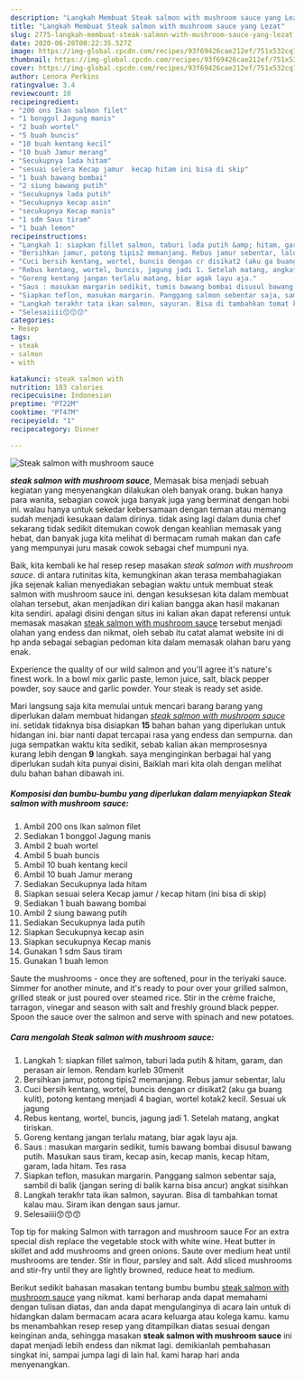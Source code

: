 ```yaml
---
description: "Langkah Membuat Steak salmon with mushroom sauce yang Lezat"
title: "Langkah Membuat Steak salmon with mushroom sauce yang Lezat"
slug: 2775-langkah-membuat-steak-salmon-with-mushroom-sauce-yang-lezat
date: 2020-06-28T00:22:35.527Z
image: https://img-global.cpcdn.com/recipes/93f69426cae212ef/751x532cq70/steak-salmon-with-mushroom-sauce-foto-resep-utama.jpg
thumbnail: https://img-global.cpcdn.com/recipes/93f69426cae212ef/751x532cq70/steak-salmon-with-mushroom-sauce-foto-resep-utama.jpg
cover: https://img-global.cpcdn.com/recipes/93f69426cae212ef/751x532cq70/steak-salmon-with-mushroom-sauce-foto-resep-utama.jpg
author: Lenora Perkins
ratingvalue: 3.4
reviewcount: 10
recipeingredient:
- "200 ons Ikan salmon filet"
- "1 bonggol Jagung manis"
- "2 buah wortel"
- "5 buah buncis"
- "10 buah kentang kecil"
- "10 buah Jamur merang"
- "Secukupnya lada hitam"
- "sesuai selera Kecap jamur  kecap hitam ini bisa di skip"
- "1 buah bawang bombai"
- "2 siung bawang putih"
- "Secukupnya lada putih"
- "Secukupnya kecap asin"
- "secukupnya Kecap manis"
- "1 sdm Saus tiram"
- "1 buah lemon"
recipeinstructions:
- "Langkah 1: siapkan fillet salmon, taburi lada putih &amp; hitam, garam, dan perasan air lemon. Rendam kurleb 30menit"
- "Bersihkan jamur, potong tipis2 memanjang. Rebus jamur sebentar, lalu"
- "Cuci bersih kentang, wortel, buncis dengan cr disikat2 (aku ga buang kulit), potong kentang menjadi 4 bagian, wortel kotak2 kecil. Sesuai uk jagung"
- "Rebus kentang, wortel, buncis, jagung jadi 1. Setelah matang, angkat tiriskan."
- "Goreng kentang jangan terlalu matang, biar agak layu aja."
- "Saus : masukan margarin sedikit, tumis bawang bombai disusul bawang putih. Masukan saus tiram, kecap asin, kecap manis, kecap hitam, garam, lada hitam. Tes rasa"
- "Siapkan teflon, masukan margarin. Panggang salmon sebentar saja, sambil di balik (jangan sering di balik karna bisa ancur) angkat sisihkan"
- "Langkah terakhr tata ikan salmon, sayuran. Bisa di tambahkan tomat kalau mau. Siram ikan dengan saus jamur."
- "Selesaiiii😙😙😙"
categories:
- Resep
tags:
- steak
- salmon
- with

katakunci: steak salmon with 
nutrition: 103 calories
recipecuisine: Indonesian
preptime: "PT22M"
cooktime: "PT47M"
recipeyield: "1"
recipecategory: Dinner

---
```



![Steak salmon with mushroom sauce](https://img-global.cpcdn.com/recipes/93f69426cae212ef/751x532cq70/steak-salmon-with-mushroom-sauce-foto-resep-utama.jpg)

<b><i>steak salmon with mushroom sauce</i></b>, Memasak bisa menjadi sebuah kegiatan yang menyenangkan dilakukan oleh banyak orang. bukan hanya para wanita, sebagian cowok juga banyak juga yang berminat dengan hobi ini. walau hanya untuk sekedar kebersamaan dengan teman atau memang sudah menjadi kesukaan dalam dirinya. tidak asing lagi dalam dunia chef sekarang tidak sedikit ditemukan cowok dengan keahlian memasak yang hebat, dan banyak juga kita melihat di bermacam rumah makan dan cafe yang mempunyai juru masak cowok sebagai chef mumpuni nya.

Baik, kita kembali ke hal resep resep masakan <i>steak salmon with mushroom sauce</i>. di antara rutinitas kita, kemungkinan akan terasa membahagiakan jika sejenak kalian menyediakan sebagian waktu untuk membuat steak salmon with mushroom sauce ini. dengan kesuksesan kita dalam membuat olahan tersebut, akan menjadikan diri kalian bangga akan hasil makanan kita sendiri. apalagi disini dengan situs ini kalian akan dapat referensi untuk memasak masakan <u>steak salmon with mushroom sauce</u> tersebut menjadi olahan yang endess dan nikmat, oleh sebab itu catat alamat website ini di hp anda sebagai sebagian pedoman kita dalam memasak olahan baru yang enak.

Experience the quality of our wild salmon and you&#39;ll agree it&#39;s nature&#39;s finest work. In a bowl mix garlic paste, lemon juice, salt, black pepper powder, soy sauce and garlic powder. Your steak is ready set aside.


Mari langsung saja kita memulai untuk mencari barang barang yang diperlukan dalam membuat hidangan <u><i>steak salmon with mushroom sauce</i></u> ini. setidak tidaknya bisa disiapkan <b>15</b> bahan bahan yang diperlukan untuk hidangan ini. biar nanti dapat tercapai rasa yang endess dan sempurna. dan juga sempatkan waktu kita sedikit, sebab kalian akan memprosesnya kurang lebih dengan <b>9</b> langkah. saya menginginkan berbagai hal yang diperlukan sudah kita punyai disini, Baiklah mari kita olah dengan melihat dulu bahan bahan dibawah ini.

<!--inarticleads1-->

##### Komposisi dan bumbu-bumbu yang diperlukan dalam menyiapkan Steak salmon with mushroom sauce:

1. Ambil 200 ons Ikan salmon filet
1. Sediakan 1 bonggol Jagung manis
1. Ambil 2 buah wortel
1. Ambil 5 buah buncis
1. Ambil 10 buah kentang kecil
1. Ambil 10 buah Jamur merang
1. Sediakan Secukupnya lada hitam
1. Siapkan sesuai selera Kecap jamur / kecap hitam (ini bisa di skip)
1. Sediakan 1 buah bawang bombai
1. Ambil 2 siung bawang putih
1. Sediakan Secukupnya lada putih
1. Siapkan Secukupnya kecap asin
1. Siapkan secukupnya Kecap manis
1. Gunakan 1 sdm Saus tiram
1. Gunakan 1 buah lemon


Saute the mushrooms - once they are softened, pour in the teriyaki sauce. Simmer for another minute, and it&#39;s ready to pour over your grilled salmon, grilled steak or just poured over steamed rice. Stir in the crème fraiche, tarragon, vinegar and season with salt and freshly ground black pepper. Spoon the sauce over the salmon and serve with spinach and new potatoes. 

<!--inarticleads2-->

##### Cara mengolah Steak salmon with mushroom sauce:

1. Langkah 1: siapkan fillet salmon, taburi lada putih &amp; hitam, garam, dan perasan air lemon. Rendam kurleb 30menit
1. Bersihkan jamur, potong tipis2 memanjang. Rebus jamur sebentar, lalu
1. Cuci bersih kentang, wortel, buncis dengan cr disikat2 (aku ga buang kulit), potong kentang menjadi 4 bagian, wortel kotak2 kecil. Sesuai uk jagung
1. Rebus kentang, wortel, buncis, jagung jadi 1. Setelah matang, angkat tiriskan.
1. Goreng kentang jangan terlalu matang, biar agak layu aja.
1. Saus : masukan margarin sedikit, tumis bawang bombai disusul bawang putih. Masukan saus tiram, kecap asin, kecap manis, kecap hitam, garam, lada hitam. Tes rasa
1. Siapkan teflon, masukan margarin. Panggang salmon sebentar saja, sambil di balik (jangan sering di balik karna bisa ancur) angkat sisihkan
1. Langkah terakhr tata ikan salmon, sayuran. Bisa di tambahkan tomat kalau mau. Siram ikan dengan saus jamur.
1. Selesaiiii😙😙😙


Top tip for making Salmon with tarragon and mushroom sauce For an extra special dish replace the vegetable stock with white wine. Heat butter in skillet and add mushrooms and green onions. Saute over medium heat until mushrooms are tender. Stir in flour, parsley and salt. Add sliced mushrooms and stir-fry until they are lightly browned, reduce heat to medium. 

Berikut sedikit bahasan masakan tentang bumbu bumbu <u>steak salmon with mushroom sauce</u> yang nikmat. kami berharap anda dapat memahami dengan tulisan diatas, dan anda dapat mengulanginya di acara lain untuk di hidangkan dalam bermacam acara acara keluarga atau kolega kamu. kamu bs menambahkan resep resep yang ditampilkan diatas sesuai dengan keinginan anda, sehingga masakan <b>steak salmon with mushroom sauce</b> ini dapat menjadi lebih endess dan nikmat lagi. demikianlah pembahasan singkat ini, sampai jumpa lagi di lain hal. kami harap hari anda menyenangkan.

